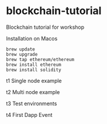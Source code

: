 # blockchain-tutorial
Blockchain tutorial for workshop

Installation on Macos

```
brew update
brew upgrade
brew tap ethereum/ethereum
brew install ethereum
brew install solidity
```

t1
Single node example

t2
Multi node example

t3
Test environments

t4
First Dapp
Event